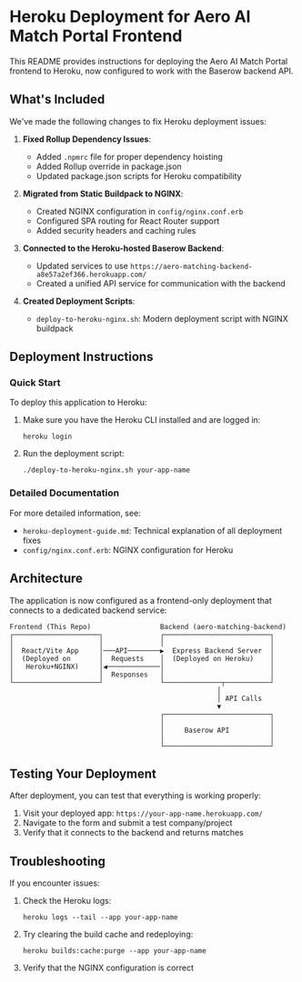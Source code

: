 # Heroku Deployment for Aero AI Match Portal Frontend

This README provides instructions for deploying the Aero AI Match Portal frontend to Heroku, now configured to work with the Baserow backend API.

## What's Included

We've made the following changes to fix Heroku deployment issues:

1. **Fixed Rollup Dependency Issues**:
   - Added `.npmrc` file for proper dependency hoisting
   - Added Rollup override in package.json
   - Updated package.json scripts for Heroku compatibility

2. **Migrated from Static Buildpack to NGINX**:
   - Created NGINX configuration in `config/nginx.conf.erb`
   - Configured SPA routing for React Router support
   - Added security headers and caching rules

3. **Connected to the Heroku-hosted Baserow Backend**:
   - Updated services to use `https://aero-matching-backend-a8e57a2ef366.herokuapp.com/`
   - Created a unified API service for communication with the backend

4. **Created Deployment Scripts**:
   - `deploy-to-heroku-nginx.sh`: Modern deployment script with NGINX buildpack

## Deployment Instructions

### Quick Start

To deploy this application to Heroku:

1. Make sure you have the Heroku CLI installed and are logged in:
   ```
   heroku login
   ```

2. Run the deployment script:
   ```
   ./deploy-to-heroku-nginx.sh your-app-name
   ```

### Detailed Documentation

For more detailed information, see:
- `heroku-deployment-guide.md`: Technical explanation of all deployment fixes
- `config/nginx.conf.erb`: NGINX configuration for Heroku

## Architecture

The application is now configured as a frontend-only deployment that connects to a dedicated backend service:

```
Frontend (This Repo)                 Backend (aero-matching-backend)
┌─────────────────────┐              ┌──────────────────────────┐
│                     │              │                          │
│  React/Vite App     │───API────────▶  Express Backend Server  │
│  (Deployed on       │  Requests    │  (Deployed on Heroku)    │
│   Heroku+NGINX)     │◀─────────────│                          │
│                     │  Responses   │                          │
└─────────────────────┘              └──────────────┬───────────┘
                                                   │
                                                   │ API Calls
                                                   ▼
                                     ┌──────────────────────────┐
                                     │                          │
                                     │     Baserow API          │
                                     │                          │
                                     └──────────────────────────┘
```

## Testing Your Deployment

After deployment, you can test that everything is working properly:

1. Visit your deployed app: `https://your-app-name.herokuapp.com/`
2. Navigate to the form and submit a test company/project
3. Verify that it connects to the backend and returns matches

## Troubleshooting

If you encounter issues:

1. Check the Heroku logs:
   ```
   heroku logs --tail --app your-app-name
   ```

2. Try clearing the build cache and redeploying:
   ```
   heroku builds:cache:purge --app your-app-name
   ```

3. Verify that the NGINX configuration is correct
